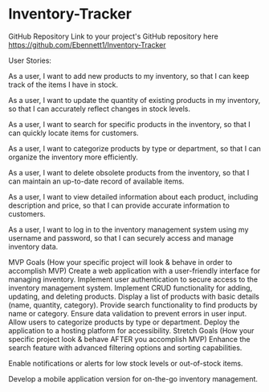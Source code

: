 # Inventory-Tracker
GitHub Repository
Link to your project's GitHub repository here
https://github.com/Ebennett1/Inventory-Tracker

User Stories:

As a user, I want to add new products to my inventory, so that I can keep track of the items I have in stock.

As a user, I want to update the quantity of existing products in my inventory, so that I can accurately reflect changes in stock levels.

As a user, I want to search for specific products in the inventory, so that I can quickly locate items for customers.

As a user, I want to categorize products by type or department, so that I can organize the inventory more efficiently.

As a user, I want to delete obsolete products from the inventory, so that I can maintain an up-to-date record of available items.

As a user, I want to view detailed information about each product, including description and price, so that I can provide accurate information to customers.

As a user, I want to log in to the inventory management system using my username and password, so that I can securely access and manage inventory data.

MVP Goals (How your specific project will look & behave in order to accomplish MVP)
Create a web application with a user-friendly interface for managing inventory.
Implement user authentication to secure access to the inventory management system.
Implement CRUD functionality for adding, updating, and deleting products.
Display a list of products with basic details (name, quantity, category).
Provide search functionality to find products by name or category.
Ensure data validation to prevent errors in user input.
Allow users to categorize products by type or department.
Deploy the application to a hosting platform for accessibility.
Stretch Goals (How your specific project look & behave AFTER you accomplish MVP)
Enhance the search feature with advanced filtering options and sorting capabilities.

Enable notifications or alerts for low stock levels or out-of-stock items.

Develop a mobile application version for on-the-go inventory management.

